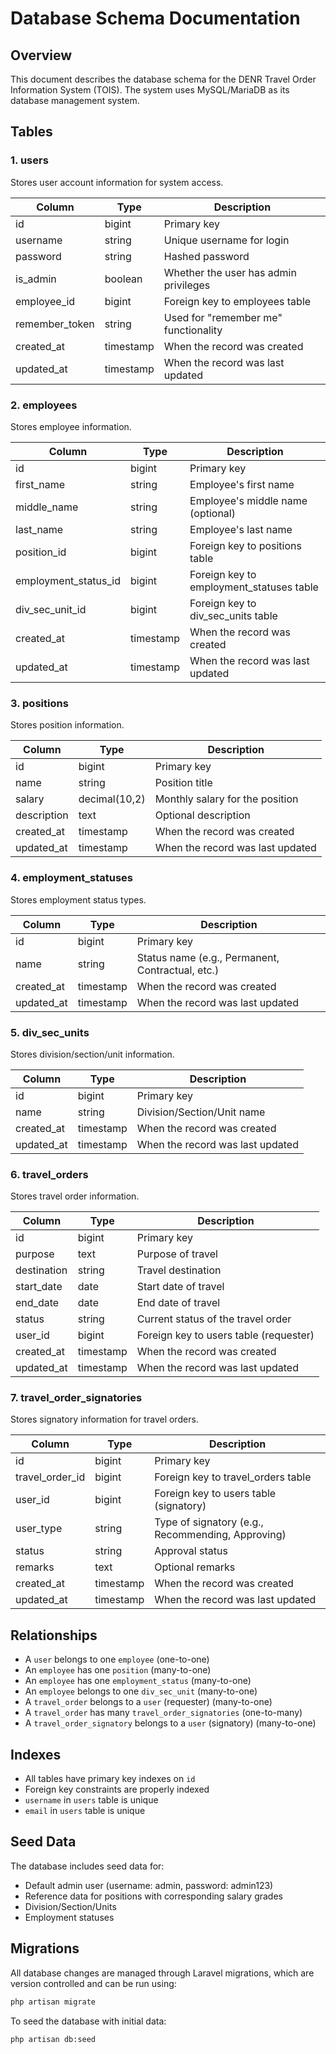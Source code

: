 # Database Schema Documentation

## Overview
This document describes the database schema for the DENR Travel Order Information System (TOIS). The system uses MySQL/MariaDB as its database management system.

## Tables

### 1. users
Stores user account information for system access.

| Column | Type | Description |
|--------|------|-------------|
| id | bigint | Primary key |
| username | string | Unique username for login |
| password | string | Hashed password |
| is_admin | boolean | Whether the user has admin privileges |
| employee_id | bigint | Foreign key to employees table |
| remember_token | string | Used for "remember me" functionality |
| created_at | timestamp | When the record was created |
| updated_at | timestamp | When the record was last updated |

### 2. employees
Stores employee information.

| Column | Type | Description |
|--------|------|-------------|
| id | bigint | Primary key |
| first_name | string | Employee's first name |
| middle_name | string | Employee's middle name (optional) |
| last_name | string | Employee's last name |
| position_id | bigint | Foreign key to positions table |
| employment_status_id | bigint | Foreign key to employment_statuses table |
| div_sec_unit_id | bigint | Foreign key to div_sec_units table |
| created_at | timestamp | When the record was created |
| updated_at | timestamp | When the record was last updated |

### 3. positions
Stores position information.

| Column | Type | Description |
|--------|------|-------------|
| id | bigint | Primary key |
| name | string | Position title |
| salary | decimal(10,2) | Monthly salary for the position |
| description | text | Optional description |
| created_at | timestamp | When the record was created |
| updated_at | timestamp | When the record was last updated |

### 4. employment_statuses
Stores employment status types.

| Column | Type | Description |
|--------|------|-------------|
| id | bigint | Primary key |
| name | string | Status name (e.g., Permanent, Contractual, etc.) |
| created_at | timestamp | When the record was created |
| updated_at | timestamp | When the record was last updated |

### 5. div_sec_units
Stores division/section/unit information.

| Column | Type | Description |
|--------|------|-------------|
| id | bigint | Primary key |
| name | string | Division/Section/Unit name |
| created_at | timestamp | When the record was created |
| updated_at | timestamp | When the record was last updated |

### 6. travel_orders
Stores travel order information.

| Column | Type | Description |
|--------|------|-------------|
| id | bigint | Primary key |
| purpose | text | Purpose of travel |
| destination | string | Travel destination |
| start_date | date | Start date of travel |
| end_date | date | End date of travel |
| status | string | Current status of the travel order |
| user_id | bigint | Foreign key to users table (requester) |
| created_at | timestamp | When the record was created |
| updated_at | timestamp | When the record was last updated |

### 7. travel_order_signatories
Stores signatory information for travel orders.

| Column | Type | Description |
|--------|------|-------------|
| id | bigint | Primary key |
| travel_order_id | bigint | Foreign key to travel_orders table |
| user_id | bigint | Foreign key to users table (signatory) |
| user_type | string | Type of signatory (e.g., Recommending, Approving) |
| status | string | Approval status |
| remarks | text | Optional remarks |
| created_at | timestamp | When the record was created |
| updated_at | timestamp | When the record was last updated |

## Relationships

- A `user` belongs to one `employee` (one-to-one)
- An `employee` has one `position` (many-to-one)
- An `employee` has one `employment_status` (many-to-one)
- An `employee` belongs to one `div_sec_unit` (many-to-one)
- A `travel_order` belongs to a `user` (requester) (many-to-one)
- A `travel_order` has many `travel_order_signatories` (one-to-many)
- A `travel_order_signatory` belongs to a `user` (signatory) (many-to-one)

## Indexes

- All tables have primary key indexes on `id`
- Foreign key constraints are properly indexed
- `username` in `users` table is unique
- `email` in `users` table is unique

## Seed Data

The database includes seed data for:
- Default admin user (username: admin, password: admin123)
- Reference data for positions with corresponding salary grades
- Division/Section/Units
- Employment statuses

## Migrations

All database changes are managed through Laravel migrations, which are version controlled and can be run using:

```bash
php artisan migrate
```

To seed the database with initial data:

```bash
php artisan db:seed
```

